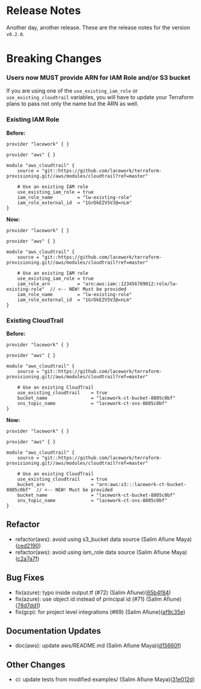 # Release Notes
Another day, another release. These are the release notes for the version `v0.2.0`.

# Breaking Changes

### Users now MUST provide ARN for IAM Role and/or S3 bucket

If you are using one of the `use_existing_iam_role` or `use_existing_cloudtrail` variables,
you will have to update your Terraform plans to pass not only the name but the ARN as well.

### Existing IAM Role
**Before:**
```hcl
provider "lacework" { }

provider "aws" { }

module "aws_cloudtrail" {
	source = "git::https://github.com/lacework/terraform-provisioning.git//aws/modules/cloudtrail?ref=master"

	# Use an existing IAM role
	use_existing_iam_role = true
	iam_role_name         = "lw-existing-role"
	iam_role_external_id  = "1GrDkEZV5VJ@=nLm"
}
```
**Now:**
```hcl
provider "lacework" { }

provider "aws" { }

module "aws_cloudtrail" {
	source = "git::https://github.com/lacework/terraform-provisioning.git//aws/modules/cloudtrail?ref=master"

	# Use an existing IAM role
	use_existing_iam_role = true
	iam_role_arn          = "arn:aws:iam::123456789012:role/lw-existing-role"  // <-- NEW! Must be provided
	iam_role_name         = "lw-existing-role"
	iam_role_external_id  = "1GrDkEZV5VJ@=nLm"
}
```

### Existing CloudTrail
**Before:**
```hcl
provider "lacework" { }

provider "aws" { }

module "aws_cloudtrail" {
	source = "git::https://github.com/lacework/terraform-provisioning.git//aws/modules/cloudtrail?ref=master"

	# Use an existing CloudTrail
	use_existing_cloudtrail    = true
	bucket_name                = "lacework-ct-bucket-8805c0bf"
	sns_topic_name             = "lacework-ct-sns-8805c0bf"
}
```
**Now:**
```hcl
provider "lacework" { }

provider "aws" { }

module "aws_cloudtrail" {
	source = "git::https://github.com/lacework/terraform-provisioning.git//aws/modules/cloudtrail?ref=master"

	# Use an existing CloudTrail
	use_existing_cloudtrail    = true
	bucket_arn                 = "arn:aws:s3:::lacework-ct-bucket-8805c0bf"  // <-- NEW! Must be provided
	bucket_name                = "lacework-ct-bucket-8805c0bf"
	sns_topic_name             = "lacework-ct-sns-8805c0bf"
}
```

## Refactor
* refactor(aws): avoid using s3_bucket data source (Salim Afiune Maya)([ced2190](https://github.com/lacework/terraform-provisioning/commit/ced21905f9227b945a929aee6baf0d8138589e6e))
* refactor(aws): avoid using iam_role data source (Salim Afiune Maya)([c2a7a7f](https://github.com/lacework/terraform-provisioning/commit/c2a7a7f222d2650f9de4c7756f14fa04fbe99a32))
## Bug Fixes
* fix(azure): typo inside output.tf (#72) (Salim Afiune)([65b4f84](https://github.com/lacework/terraform-provisioning/commit/65b4f848726152f07bc29c2cbbd88cf4bf3cda20))
* fix(azure): use object id instead of principal id (#71) (Salim Afiune)([78d7dd1](https://github.com/lacework/terraform-provisioning/commit/78d7dd197017d20b2ed8a6dadc7ee7190fc492fd))
* fix(gcp): for project level integrations (#69) (Salim Afiune)([af9c35e](https://github.com/lacework/terraform-provisioning/commit/af9c35eb01f4126bd4cb6cf798f9531423ca10ec))
## Documentation Updates
* doc(aws): update aws/README.md (Salim Afiune Maya)([d15660f](https://github.com/lacework/terraform-provisioning/commit/d15660f078ffb6f7ea0e4d8778021ac028bd536b))
## Other Changes
* ci: update tests from modified examples/ (Salim Afiune Maya)([31e012d](https://github.com/lacework/terraform-provisioning/commit/31e012dc8e00f7c84836bb691ba67b16ab0af0b8))

